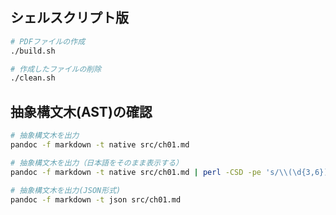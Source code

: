 ## シェルスクリプト版

```sh
# PDFファイルの作成
./build.sh

# 作成したファイルの削除
./clean.sh
```

## 抽象構文木(AST)の確認
```sh
# 抽象構文木を出力
pandoc -f markdown -t native src/ch01.md

# 抽象構文木を出力（日本語をそのまま表示する）
pandoc -f markdown -t native src/ch01.md | perl -CSD -pe 's/\\(\d{3,6})/chr($1)/ge'

# 抽象構文木を出力(JSON形式)
pandoc -f markdown -t json src/ch01.md
```

